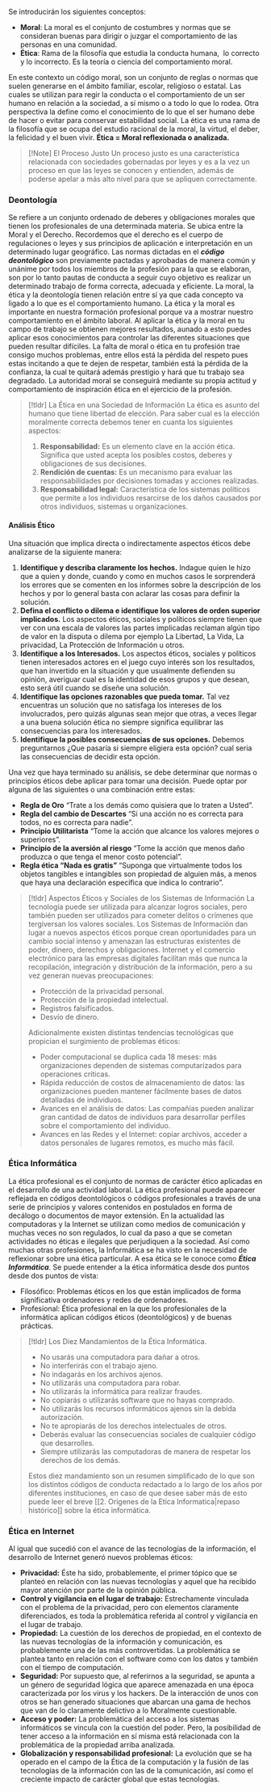 Se introducirán los siguientes conceptos:

- **Moral**: La moral es el conjunto de costumbres y normas que se consideran buenas para dirigir o juzgar el comportamiento de las personas en una comunidad.​
- **Ética**: Rama de la filosofía que estudia la conducta humana, ​​ lo correcto y lo incorrecto. Es la teoría o ciencia del comportamiento moral.

En este contexto un código moral, son un conjunto de reglas o normas que suelen generarse en el ámbito familiar, escolar, religioso o estatal. Las cuales se utilizan para regir la conducta o el comportamiento de un ser humano en relación a la sociedad, a sí mismo o a todo lo que lo rodea. Otra perspectiva la define como el conocimiento de lo que el ser humano debe de hacer o evitar para conservar estabilidad social.
La ética es una rama de la filosofía que se ocupa del estudio racional de la moral, la virtud, el deber, la felicidad y el buen vivir. **Ética = Moral reflexionada o analizada.**
>[!Note] El Proceso Justo
>Un proceso justo es una característica relacionada con sociedades gobernadas por leyes y es a la vez un proceso en que las leyes se conocen y entienden, además de poderse apelar a más alto nivel para que se apliquen correctamente.
### Deontología
Se refiere a un conjunto ordenado de deberes y obligaciones morales que tienen los profesionales de una determinada materia. Se ubica entre la Moral y el Derecho. Recordemos que el derecho es el cuerpo de regulaciones o leyes y sus principios de aplicación e interpretación en un determinado lugar geográfico.
Las normas dictadas en el ***código deontológico*** son previamente pactadas y aprobadas de manera común y unánime por todos los miembros de la profesión para la que se elaboran, son por lo tanto pautas de conducta a seguir cuyo objetivo es realizar un determinado trabajo de forma correcta, adecuada y eficiente. La moral, la ética y la deontología tienen relación entre sí ya que cada concepto va ligado a lo que es el comportamiento humano.
La ética y la moral es importante en nuestra formación profesional porque va a mostrar nuestro comportamiento en el ámbito laboral. Al aplicar la ética y la moral en tu campo de trabajo se obtienen mejores resultados, aunado a esto puedes aplicar esos conocimientos para controlar las diferentes situaciones que pueden resultar difíciles.
La falta de moral o ética en tu profesión trae consigo muchos problemas, entre ellos está la pérdida del respeto pues estas incitando a que te dejen de respetar, también está la pérdida de la confianza, la cual te quitará además prestigio y hará que tu trabajo sea degradado. La autoridad moral se conseguirá mediante su propia actitud y comportamiento de inspiración ética en el ejercicio de la profesión.
>[!tldr] La Ética en una Sociedad de Información
>La ética es asunto del humano que tiene libertad de elección. Para saber cual es la elección moralmente correcta debemos tener en cuanta los siguientes aspectos:
>
>1. **Responsabilidad:** Es un elemento clave en la acción ética. Significa que usted acepta los posibles costos, deberes y obligaciones de sus decisiones.
>2. **Rendición de cuentas:** Es un mecanismo para evaluar las responsabilidades por decisiones tomadas y acciones realizadas.
>3. **Responsabilidad legal:** Característica de los sistemas políticos que permite a los individuos resarcirse de los daños causados por otros individuos, sistemas u organizaciones.
#### Análisis Ético
Una situación que implica directa o indirectamente aspectos éticos debe analizarse de la siguiente manera:
1. **Identifique y describa claramente los hechos.** Indague quien le hizo que a quien y donde, cuando y como en muchos casos le sorprenderá los errores que se comenten en los informes sobre la descripción de los hechos y por lo general basta con aclarar las cosas para definir la solución.
2. **Defina el conflicto o dilema e identifique los valores de orden superior implicados.** Los aspectos éticos, sociales y políticos siempre tienen que ver con una escala de valores las partes implicadas reclaman algún tipo de valor en la disputa o dilema por ejemplo La Libertad, La Vida, La privacidad, La Protección de Información u otros.
3. **Identifique a los Interesados.** Los aspectos éticos, sociales y políticos tienen interesados actores en el juego cuyo interés son los resultados, que han invertido en la situación y que usualmente defienden su opinión, averiguar cual es la identidad de esos grupos y que desean, esto será útil cuando se diseñe una solución.
4. **Identifique las opciones razonables que pueda tomar.** Tal vez encuentras un solución que no satisfaga los intereses de los involucrados, pero quizás algunas sean mejor que otras, a veces llegar a una buena solución ética no siempre significa equilibrar las consecuencias para los interesados.
5. **Identifique la posibles consecuencias de sus opciones.** Debemos preguntarnos ¿Que pasaría si siempre eligiera esta opción? cual seria las consecuencias de decidir esta opción.

Una vez que haya terminado su análisis, se debe determinar que normas o principios éticos debe aplicar para tomar una decisión. Puede optar por alguna de las siguientes o una combinación entre estas:
- **Regla de Oro** “Trate a los demás como quisiera que lo traten a Usted”.
- **Regla del cambio de Descartes** “Si una acción no es correcta para todos, no es correcta para nadie”.
- **Principio Utilitarista** “Tome la acción que alcance los valores mejores o superiores”.
- **Principio de la aversión al riesgo** “Tome la acción que menos daño produzca o que tenga el menor costo potencial”.
- **Regla ética “Nada es gratis”** “Suponga que virtualmente todos los objetos tangibles e intangibles son propiedad de alguien más, a menos que haya una declaración específica que indica lo contrario”.

>[!tldr] Aspectos Éticos y Sociales de los Sistemas de Información
>La tecnología puede ser utilizada para alcanzar logros sociales, pero también pueden ser utilizados para cometer delitos o crímenes que tergiversan los valores sociales. Los Sistemas de Información dan lugar a nuevos aspectos éticos porque crean oportunidades para un cambio social intenso y amenazan las estructuras existentes de poder, dinero, derechos y obligaciones.
>Internet y el comercio electrónico para las empresas digitales facilitan más que nunca la recopilación, integración y distribución de la información, pero a su vez generan nuevas preocupaciones:
>
>- Protección de la privacidad personal.
>- Protección de la propiedad intelectual.
>- Registros falsificados.
>- Desvío de dinero.
>
>Adicionalmente existen distintas tendencias tecnológicas que propician el surgimiento de problemas éticos:
>- Poder computacional se duplica cada 18 meses: más organizaciones dependen de sistemas computarizados para operaciones críticas.
>- Rápida reducción de costos de almacenamiento de datos: las organizaciones pueden mantener fácilmente bases de datos detalladas de individuos.
>- Avances en el análisis de datos: Las compañías pueden analizar gran cantidad de datos de individuos para desarrollar perfiles sobre el comportamiento del individuo.
>- Avances en las Redes y el Internet: copiar archivos, acceder a datos personales de lugares remotos, es mucho más fácil.
### Ética Informática
La ética profesional es el conjunto de normas de carácter ético aplicadas en el desarrollo de una actividad laboral. La ética profesional puede aparecer reflejada en códigos deontológicos o códigos profesionales a través de una serie de principios y valores contenidos en postulados en forma de decálogo o documentos de mayor extensión.
En la actualidad las computadoras y la Internet se utilizan como medios de comunicación y muchas veces no son regulados, lo cual da paso a que se cometan actividades no éticas e ilegales que perjudiquen a la sociedad. Así como muchas otras profesiones, la Informática se ha visto en la necesidad de reflexionar sobre una ética particular. A esa ética se le conoce como ***Ética Informática***.
Se puede entender a la ética informática desde dos puntos desde dos puntos de vista:
- Filosófico: Problemas éticos en los que están implicados de forma significativa ordenadores y redes de ordenadores.
- Profesional: Ética profesional en la que los profesionales de la informática aplican códigos éticos (deontológicos) y de buenas prácticas.

>[!tldr] Los Diez Mandamientos de la Ética Informática.
>- No usarás una computadora para dañar a otros.
>- No interferirás con el trabajo ajeno.
>- No indagarás en los archivos ajenos.
>- No utilizarás una computadora para robar.
>- No utilizarás la informática para realizar fraudes.
>- No copiarás o utilizarás software que no hayas comprado.
>- No utilizarás los recursos informáticos ajenos sin la debida autorización.
>- No te apropiarás de los derechos intelectuales de otros.
>- Deberás evaluar las consecuencias sociales de cualquier código que desarrolles.
>- Siempre utilizarás las computadoras de manera de respetar los derechos de los demás.
>
>Estos diez mandamiento son un resumen simplificado de lo que son los distintos códigos de conducta redactado a lo largo de los años por diferentes instituciones, en caso de que desee saber más de esto puede leer el breve [[2. Origenes de la Etica Informatica|repaso histórico]] sobre la ética informática.
### Ética en Internet
Al igual que sucedió con el avance de las tecnologías de la información, el desarrollo de Internet generó nuevos problemas éticos:
- **Privacidad:** Éste ha sido, probablemente, el primer tópico que se planteó en relación con las nuevas tecnologías y aquel que ha recibido mayor atención por parte de la opinión pública.
- **Control y vigilancia en el lugar de trabajo:** Estrechamente vinculada con el problema de la privacidad, pero con elementos claramente diferenciados, es toda la problemática referida al control y vigilancia en el lugar de trabajo.
- **Propiedad:** La cuestión de los derechos de propiedad, en el contexto de las nuevas tecnologías de la información y comunicación, es probablemente una de las más controvertidas. La problemática se plantea tanto en relación con el software como con los datos y también con el tiempo de computación.
- **Seguridad:** Por supuesto que, al referirnos a la seguridad, se apunta a un género de seguridad lógica que aparece amenazada en una época caracterizada por los virus y los hackers. De la interacción de unos con otros se han generado situaciones que abarcan una gama de hechos que van de lo claramente delictivo a lo Moralmente cuestionable.
- **Acceso y poder:** La problemática del acceso a los sistemas informáticos se vincula con la cuestión del poder. Pero, la posibilidad de tener acceso a la información en sí misma está relacionada con la problemática de la propiedad arriba analizada.
- **Globalización y responsabilidad profesional:** La evolución que se ha operado en el campo de la Ética de la computación y la fusión de las tecnologías de la información con las de la comunicación, así como el creciente impacto de carácter global que estas tecnologías.
